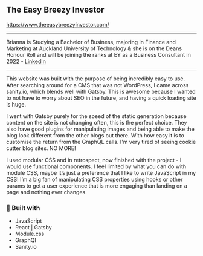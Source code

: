 ## The Easy Breezy Investor

https://www.theeasybreezyinvestor.com/

---

Brianna is Studying a Bachelor of Business, majoring in Finance and Marketing at Auckland University of Technology & she is on the Deans Honour Roll and will be joining the ranks at EY as a Business Consultant in 2022 - [LinkedIn](https://www.linkedin.com/in/brie-cox/)

---

This website was built with the purpose of being incredibly easy to use. After searching around for a CMS that was not WordPress, I came across sanity.io, which blends well with Gatsby. This is awesome because I wanted to not have to worry about SEO in the future, and having a quick loading site is huge.

I went with Gatsby purely for the speed of the static generation because content on the site is not changing often, this is the perfect choice. They also have good plugins for manipulating images and being able to make the blog look different from the other blogs out there. With how easy it is to customise the return from the GraphQL calls.
I'm very tired of seeing cookie cutter blog sites. NO MORE!

I used modular CSS and in retrospect, now finished with the project - I would use functional components. I feel limited by what you can do with module CSS, maybe it’s just a preference that I like to write JavaScript in my CSS! I’m a big fan of manipulating CSS properties using hooks or other params to get a user experience that is more engaging than landing on a page and nothing ever changes.


### 🔨 Built with

- JavaScript
- React | Gatsby 
- Module.css
- GraphQl
- Sanity.io
